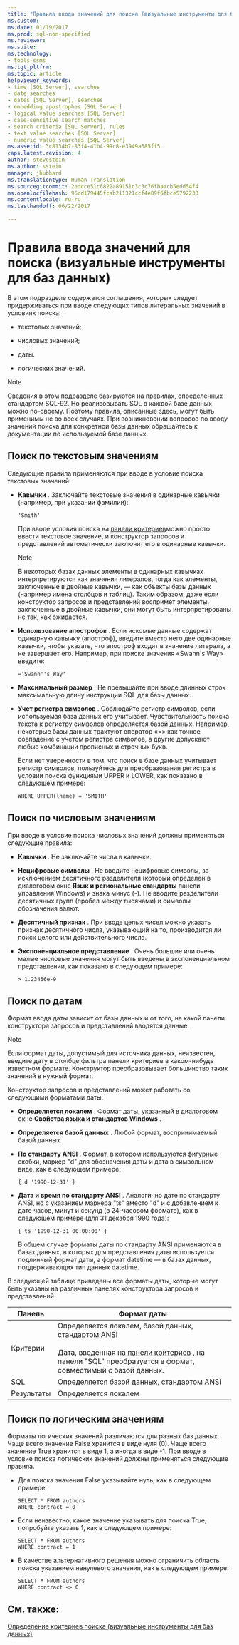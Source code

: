 ```yaml
---
title: "Правила ввода значений для поиска (визуальные инструменты для баз данных) | Документация Майкрософт"
ms.custom: 
ms.date: 01/19/2017
ms.prod: sql-non-specified
ms.reviewer: 
ms.suite: 
ms.technology:
- tools-ssms
ms.tgt_pltfrm: 
ms.topic: article
helpviewer_keywords:
- time [SQL Server], searches
- date searches
- dates [SQL Server], searches
- embedding apostrophes [SQL Server]
- logical value searches [SQL Server]
- case-sensitive search matches
- search criteria [SQL Server], rules
- text value searches [SQL Server]
- numeric value searches [SQL Server]
ms.assetid: 3c8134b7-83f4-41b4-99c8-e3949a685ff5
caps.latest.revision: 4
author: stevestein
ms.author: sstein
manager: jhubbard
ms.translationtype: Human Translation
ms.sourcegitcommit: 2edcce51c6822a89151c3c3c76fbaacb5edd54f4
ms.openlocfilehash: 96cd179445fcab211321ccf4e89f6fbce5792230
ms.contentlocale: ru-ru
ms.lasthandoff: 06/22/2017

---
```

# <a name="rules-for-entering-search-values-visual-database-tools"></a>Правила ввода значений для поиска (визуальные инструменты для баз данных)
В этом подразделе содержатся соглашения, которых следует придерживаться при вводе следующих типов литеральных значений в условиях поиска:  
  
-   текстовых значений;  
  
-   числовых значений;  
  
-   даты.  
  
-   логических значений.  
  
> [!NOTE]  
> Сведения в этом подразделе базируются на правилах, определенных стандартом SQL-92. Но реализовывать SQL в каждой базе данных можно по-своему. Поэтому правила, описанные здесь, могут быть применимы не во всех случаях. При возникновении вопросов по вводу значений поиска для конкретной базы данных обращайтесь к документации по используемой базе данных.  
  
## <a name="searching-on-text-values"></a>Поиск по текстовым значениям  
Следующие правила применяются при вводе в условие поиска текстовых значений:  
  
-   **Кавычки** . Заключайте текстовые значения в одинарные кавычки (например, при указании фамилии):  
  
    ```  
    'Smith'  
    ```  
  
    При вводе условия поиска на [панели критериев](../../ssms/visual-db-tools/criteria-pane-visual-database-tools.md)можно просто ввести текстовое значение, и конструктор запросов и представлений автоматически заключит его в одинарные кавычки.  
  
    > [!NOTE]  
    > В некоторых базах данных элементы в одинарных кавычках интерпретируются как значения литералов, тогда как элементы, заключенные в двойные кавычки, — как объекты базы данных (например имена столбцов и таблиц). Таким образом, даже если конструктор запросов и представлений воспримет элементы, заключенные в двойные кавычки, они могут быть интерпретированы не так, как ожидается.  
  
-   **Использование апострофов** . Если искомые данные содержат одинарную кавычку (апостроф), введите вместо него две одинарные кавычки, чтобы указать, что апостроф входит в значение литерала, а не завершает его. Например, при поиске значения «Swann's Way» введите:  
  
    ```  
    ='Swann''s Way'  
    ```  
  
-   **Максимальный размер** . Не превышайте при вводе длинных строк максимальную длину инструкции SQL для базы данных.  
  
-   **Учет регистра символов** . Соблюдайте регистр символов, если используемая база данных его учитывает. Чувствительность поиска текста к регистру символов определяется базой данных. Например, некоторые базы данных трактуют оператор «=» как точное совпадение с учетом регистра символов, а другие допускают любые комбинации прописных и строчных букв.  
  
    Если нет уверенности в том, что поиск в базе данных учитывает регистр символов, пользуйтесь для преобразования регистра в условии поиска функциями UPPER и LOWER, как показано в следующем примере:  
  
    ```  
    WHERE UPPER(lname) = 'SMITH'  
    ```  
  
## <a name="searching-on-numeric-values"></a>Поиск по числовым значениям  
При вводе в условие поиска числовых значений должны применяться следующие правила:  
  
-   **Кавычки** . Не заключайте числа в кавычки.  
  
-   **Нецифровые символы** . Не вводите нецифровые символы, за исключением десятичного разделителя (который определен в диалоговом окне **Язык и региональные стандарты** панели управления Windows) и знака минус (-). Не вводите разделители десятичных групп (пробел между тысячами) и символы обозначения валют.  
  
-   **Десятичный признак** . При вводе целых чисел можно указать признак десятичного числа, указывающий на то, производится ли поиск целого или действительного числа.  
  
-   **Экспоненциальное представление** . Очень большие или очень малые числовые значения могут быть введены в экспоненциальном представлении, как показано в следующем примере:  
  
    ```  
    > 1.23456e-9  
    ```  
  
## <a name="searching-on-dates"></a>Поиск по датам  
Формат ввода даты зависит от базы данных и от того, на какой панели конструктора запросов и представлений вводятся данные.  
  
> [!NOTE]  
> Если формат даты, допустимый для источника данных, неизвестен, введите дату в столбце фильтра панели критериев в каком-нибудь известном формате. Конструктор преобразовывает большинство таких значений в нужный формат.  
  
Конструктор запросов и представлений может работать со следующими форматами даты:  
  
-   **Определяется локалем** . Формат даты, указанный в диалоговом окне **Свойства языка и стандартов Windows** .  
  
-   **Определяется базой данных** . Любой формат, воспринимаемый базой данных.  
  
-   **По стандарту ANSI** . Формат, в котором используются фигурные скобки, маркер "d" для обозначения даты и дата в символьном виде, как в следующем примере:  
  
    ```  
    { d '1990-12-31' }  
    ```  
  
-   **Дата и время по стандарту ANSI** . Аналогично дате по стандарту ANSI, но с указанием маркера "ts" вместо "d" и с добавлением к дате часов, минут и секунд (в 24-часовом формате), как в следующем примере (для 31 декабря 1990 года):  
  
    ```  
    { ts '1990-12-31 00:00:00' }  
    ```  
  
    В общем случае форматы даты по стандарту ANSI применяются в базах данных, в которых для представления даты используется подлинный формат даты, а формат datetime — в базах данных, поддерживающих тип данных datetime.  
  
В следующей таблице приведены все форматы даты, которые могут быть указаны на различных панелях конструктора запросов и представлений.  
  
|**Панель**|**Формат даты**|  
|------------|-------------------|  
|Критерии|Определяется локалем, базой данных, стандартом ANSI<br /><br />Дата, введенная на [панели критериев](../../ssms/visual-db-tools/criteria-pane-visual-database-tools.md) , на панели "SQL" преобразуется в формат, совместимый с базой данных.|  
|SQL|Определяется базой данных, стандартом ANSI|  
|Результаты|Определяется локалем|  
  
## <a name="searching-on-logical-values"></a>Поиск по логическим значениям  
Форматы логических значений различаются для разных баз данных. Чаще всего значение False хранится в виде нуля (0). Чаще всего значение True хранится в виде 1, а иногда в виде -1. При вводе в условие поиска логических значений должны применяться следующие правила.  
  
-   Для поиска значения False указывайте нуль, как в следующем примере:  
  
    ```  
    SELECT * FROM authors  
    WHERE contract = 0  
    ```  
  
-   Если неизвестно, какое значение указывать для поиска True, попробуйте указать 1, как в следующем примере:  
  
    ```  
    SELECT * FROM authors  
    WHERE contract = 1  
    ```  
  
-   В качестве альтернативного решения можно ограничить область поиска указанием ненулевого значения, как в следующем примере:  
  
    ```  
    SELECT * FROM authors  
    WHERE contract <> 0  
    ```  
  
## <a name="see-also"></a>См. также:  
[Определение критериев поиска (визуальные инструменты для баз данных)](../../ssms/visual-db-tools/specify-search-criteria-visual-database-tools.md)  
  


